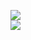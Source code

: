[![](https://img.shields.io/badge/Made%20With-Github%20Spray-lightgrey.svg?style=for-the-badge&logo=github)](https://github.com/Annihil/github-spray#2518)  
[![](https://i.imgur.com/2DrTn0Z.gif)](https://github.com/Annihil/github-spray)
